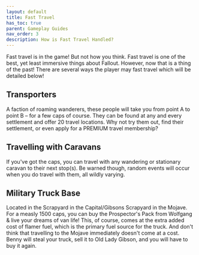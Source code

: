 ```yaml
---
layout: default
title: Fast Travel
has_toc: true
parent: Gameplay Guides
nav_order: 3
description: How is Fast Travel Handled?
---
```


Fast travel is in the game! But not how you think. Fast travel is one of the best, yet least immersive things about Fallout. However, now that is a thing of the past! There are several ways the player may fast travel which will be detailed below!

## **Transporters**

A faction of roaming wanderers, these people will take you from point A to point B – for a few caps of course. They can be found at any and every settlement and offer 20 travel locations. Why not try them out, find their settlement, or even apply for a PREMIUM travel membership? 

## **Travelling with Caravans**

If you've got the caps, you can travel with any wandering or stationary caravan to their next stop(s). Be warned though, random events will occur when you do travel with them, all wildly varying. 

## **Military Truck Base**

Located in the Scrapyard in the Capital/Gibsons Scrapyard in the Mojave. For a measly 1500 caps, you can buy the Prospector's Pack from Wolfgang & live your dreams of  van life! This, of course, comes at the extra added cost of flamer fuel, which is the primary fuel source for the truck. And don't think that travelling to the Mojave immediately doesn't come at a cost. Benny will steal your truck, sell it to Old Lady Gibson, and you will have to buy it again.
